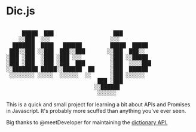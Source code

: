 # Dic.js

<pre>

     █████  ███                   ███         
    ░░███  ░░░                   ░░░          
  ███████  ████   ██████         █████  █████ 
 ███░░███ ░░███  ███░░███       ░░███  ███░░  
░███ ░███  ░███ ░███ ░░░         ░███ ░░█████ 
░███ ░███  ░███ ░███  ███        ░███  ░░░░███
░░████████ █████░░██████  ██     ░███  ██████ 
 ░░░░░░░░ ░░░░░  ░░░░░░  ░░      ░███ ░░░░░░  
                             ███ ░███         
                            ░░██████          
                             ░░░░░░           
</pre>

This is a quick and small project for learning a bit about APIs and Promises in Javascript. It's probably more scuffed than anything you've ever seen.

Big thanks to @meetDeveloper for maintaining the [dictionary API.](https://dictionaryapi.dev/)
